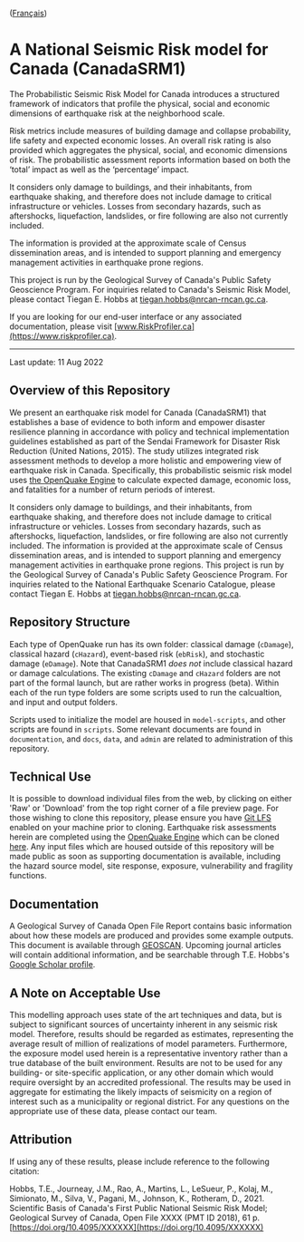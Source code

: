 ([Français](LISEZMOI.md))

# A National Seismic Risk model for Canada (CanadaSRM1)

The Probabilistic Seismic Risk Model for Canada introduces a structured framework of indicators that profile the physical, social and economic dimensions of earthquake risk at the neighborhood scale.

Risk metrics include measures of building damage and collapse probability, life safety and expected economic losses. An overall risk rating is also provided which aggregates the physical, social, and economic dimensions of risk. The probabilistic assessment reports information based on both the ‘total’ impact as well as the ‘percentage’ impact.

It considers only damage to buildings, and their inhabitants, from earthquake shaking, and therefore does not include damage to critical infrastructure or vehicles. Losses from secondary hazards, such as aftershocks, liquefaction, landslides, or fire following are also not currently included.

The information is provided at the approximate scale of Census dissemination areas, and is intended to support planning and emergency management activities in earthquake prone regions.

This project is run by the Geological Survey of Canada's Public Safety Geoscience Program. For inquiries related to Canada's Seismic Risk Model, please contact Tiegan E. Hobbs at tiegan.hobbs@nrcan-rncan.gc.ca.

If you are looking for our end-user interface or any associated documentation, please visit [www.RiskProfiler.ca](https://www.riskprofiler.ca).

---

Last update: 11 Aug 2022

## Overview of this Repository

We present an earthquake risk model for Canada (CanadaSRM1) that establishes a base of evidence to both inform and empower disaster resilience planning in accordance with policy and technical implementation guidelines established as part of the Sendai Framework for Disaster Risk Reduction (United Nations, 2015). The study utilizes integrated risk assessment methods to develop a more holistic and empowering view of earthquake risk in Canada. Specifically, this probabilistic seismic risk model uses [the OpenQuake Engine](https://www.globalquakemodel.org/openquake) to calculate expected damage, economic loss, and fatalities for a number of return periods of interest.

It considers only damage to buildings, and their inhabitants, from earthquake shaking, and therefore does not include damage to critical infrastructure or vehicles. Losses from secondary hazards, such as aftershocks, liquefaction, landslides, or fire following are also not currently included. The information is provided at the approximate scale of Census dissemination areas, and is intended to support planning and emergency management activities in earthquake prone regions. This project is run by the Geological Survey of Canada's Public Safety Geoscience Program. For inquiries related to the National Earthquake Scenario Catalogue, please contact Tiegan E. Hobbs at tiegan.hobbs@nrcan-rncan.gc.ca.

## Repository Structure

Each type of OpenQuake run has its own folder: classical damage (`cDamage`), classical hazard (`cHazard`), event-based risk (`ebRisk`), and stochastic damage (`eDamage`). Note that CanadaSRM1 *does not* include classical hazard or damage calculations. The existing `cDamage` and `cHazard` folders are not part of the formal launch, but are rather works in progress (beta). Within each of the run type folders are some scripts used to run the calcualtion, and input and output folders.

Scripts used to initialize the model are housed in `model-scripts`, and other scripts are found in `scripts`. Some relevant documents are found in `documentation`, and `docs`, `data`, and `admin` are related to administration of this repository.

## Technical Use

It is possible to download individual files from the web, by clicking on either 'Raw' or 'Download' from the top right corner of a file preview page. For those wishing to clone this repository, please ensure you have [Git LFS](https://git-lfs.github.com/) enabled on your machine prior to cloning. Earthquake risk assessments herein are completed using the [OpenQuake Engine](https://www.globalquakemodel.org/openquake) which can be cloned [here](https://github.com/gem/oq-engine). Any input files which are housed outside of this repository will be made public as soon as supporting documentation is available, including the hazard source model, site response, exposure, vulnerability and fragility functions.

## Documentation

A Geological Survey of Canada Open File Report contains basic information about how these models are produced and provides some example outputs. This document is available through [GEOSCAN](https://geoscan.nrcan.gc.ca/). Upcoming journal articles will contain additional information, and be searchable through T.E. Hobbs's [Google Scholar profile](https://scholar.google.ca/citations?user=0hqT-owAAAAJ&hl=en&oi=ao).

## A Note on Acceptable Use

This modelling approach uses state of the art techniques and data, but is subject to significant sources of uncertainty inherent in any seismic risk model. Therefore, results should be regarded as estimates, representing the average result of million of realizations of model parameters. Furthermore, the exposure model used herein is a representative inventory rather than a true database of the built environment. Results are not to be used for any building- or site-specific application, or any other domain which would require oversight by an accredited professional. The results may be used in aggregate for estimating the likely impacts of seismicity on a region of interest such as a municipality or regional district. For any questions on the appropriate use of these data, please contact our team.

## Attribution

If using any of these results, please include reference to the following citation:

Hobbs, T.E., Journeay, J.M., Rao, A., Martins, L., LeSueur, P., Kolaj, M., Simionato, M., Silva, V., Pagani, M., Johnson, K., Rotheram, D., 2021. Scientific Basis of Canada's First Public National Seismic Risk Model; Geological Survey of Canada, Open File XXXX (PMT ID 2018), 61 p. [https://doi.org/10.4095/XXXXXX](https://doi.org/10.4095/XXXXXX)

